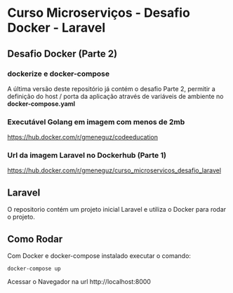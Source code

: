 # Curso Microserviços - Desafio Docker - Laravel

## Desafio Docker (Parte 2)

### dockerize e docker-compose

A última versão deste repositório já contém o desafio Parte 2, permitir a definição do host / porta da aplicação através de variáveis de ambiente no **docker-compose.yaml**

### Executável Golang em imagem com menos de 2mb

https://hub.docker.com/r/gmeneguz/codeeducation

### Url da imagem Laravel no Dockerhub (Parte 1)

https://hub.docker.com/r/gmeneguz/curso_microservicos_desafio_laravel

## Laravel

O repositorio contém um projeto inicial Laravel e utiliza o Docker para rodar o projeto.

## Como Rodar

Com Docker e docker-compose instalado executar o comando:

```
docker-compose up
```

Acessar o Navegador na url http://localhost:8000
